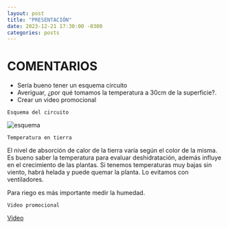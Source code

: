 ```yaml
---
layout: post
title: "PRESENTACIÓN"
date: 2023-12-21 17:30:00 -0300
categories: posts
---
```


# COMENTARIOS

- Sería bueno tener un esquema circuito
- Averiguar, ¿por qué tomamos la temperatura a 30cm de la superficie?.
- Crear un video promocional 


`Esquema del circuito`

![esquema](/proyecto-plant-o-matic/assets/esquema.jpg)

`Temperatura en tierra`

El nivel de absorción de calor de la tierra varía según el color de la misma. Es bueno saber la temperatura para evaluar deshidratación, además influye en el crecimiento de las plantas. Si tenemos temperaturas muy bajas sin viento, habrá helada y puede quemar la planta. Lo evitamos con ventiladores.

Para riego es más importante medir la humedad.

`Video promocional`




<a href="https://youtu.be/FAOe0FUgwNIsi=CBi_pOFy4moAcnBe">Video</a>


